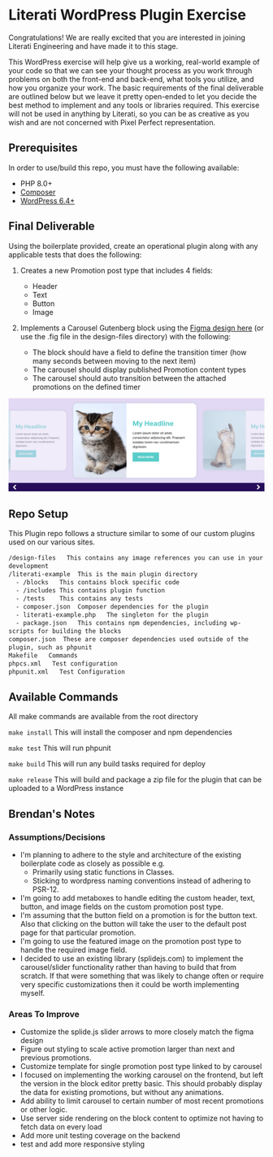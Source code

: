 # Literati WordPress Plugin Exercise
Congratulations! We are really excited that you are interested in joining Literati Engineering and have made it to this stage. 

This WordPress exercise will help give us a working, real-world example of your code so that we can see your thought process as you work through problems on both the front-end and back-end, what tools you utilize, and how you organize your work. The basic requirements of the final deliverable are outlined below but we leave it pretty open-ended to let you decide the best method to implement and any tools or libraries required. This exercise will not be used in anything by Literati, so you can be as creative as you wish and are not concerned with Pixel Perfect representation.

## Prerequisites
In order to use/build this repo, you must have the following available:

* PHP 8.0+
* [Composer](https://getcomposer.org/download/)
* [WordPress 6.4+](https://wordpress.org/download/releases/)

## Final Deliverable
Using the boilerplate provided, create an operational plugin along with any applicable tests that does the following:

1.  Creates a new Promotion post type that includes 4 fields:
    * Header
    * Text
    * Button
    * Image

2.  Implements a Carousel Gutenberg block using the [Figma design here](https://www.figma.com/proto/cb6J47VWG0OiNHgHYrFfYJ/Literati-Example-Carousel?page-id=0%3A1&type=design&node-id=1-2&viewport=1037%2C847%2C1&t=6HoJEb2wYGRRrobI-8&scaling=scale-down&starting-point-node-id=1%3A2&device-frame=0&hotspot-hints=0&disable-default-keyboard-nav=1&hide-ui=1) (or use the .fig file in the design-files directory) with the following:
    * The block should have a field to define the transition timer (how many seconds between moving to the next item)
    * The carousel should display published Promotion content types
    * The carousel should auto transition between the attached promotions on the defined timer


![image info](./design-files/literati_example_carousel.jpg)

## Repo Setup
This Plugin repo follows a structure similar to some of our custom plugins used on our various sites. 

```
/design-files   This contains any image references you can use in your development
/literati-example  This is the main plugin directory
  - /blocks   This contains block specific code
  - /includes This contains plugin function
  - /tests    This contains any tests
  - composer.json  Composer dependencies for the plugin
  - literati-example.php   The singleton for the plugin
  - package.json   This contains npm dependencies, including wp-scripts for building the blocks
composer.json  These are composer dependencies used outside of the plugin, such as phpunit
Makefile   Commands
phpcs.xml   Test configuration
phpunit.xml   Test Configuration
```

## Available Commands
All make commands are available from the root directory

```make install```
This will install the composer and npm dependencies

```make test```
This will run phpunit

```make build```
This will run any build tasks required for deploy

```make release```
This will build and package a zip file for the plugin that can be uploaded to a WordPress instance

## Brendan's Notes

### Assumptions/Decisions
- I'm planning to adhere to the style and architecture of the existing boilerplate code as closely as possible e.g.
  - Primarily using static functions in Classes.
  - Sticking to wordpress naming conventions instead of adhering to PSR-12.
- I'm going to add metaboxes to handle editing the custom header, text, button, and image fields on the custom promotion post type.
- I'm assuming that the button field on a promotion is for the button text. Also that clicking on the button will take the user to the default post page for that particular promotion.
- I'm going to use the featured image on the promotion post type to handle the required image field.
- I decided to use an existing library (splidejs.com) to implement the carousel/slider functionality rather than having to build that from scratch. If that were something that was likely to change often or require very specific customizations then it could be worth implementing myself.

### Areas To Improve
- Customize the splide.js slider arrows to more closely match the figma design
- Figure out styling to scale active promotion larger than next and previous promotions.
- Customize template for single promotion post type linked to by carousel
- I focused on implementing the working carousel on the frontend, but left the version in the block editor pretty basic. This should probably display the data for existing promotions, but without any animations.
- Add ability to limit carousel to certain number of most recent promotions or other logic.
- Use server side rendering on the block content to optimize not having to fetch data on every load
- Add more unit testing coverage on the backend
- test and add more responsive styling